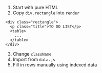 1. Start with pure HTML
2. Copy `div.rectangle` into `render`

```
<div class="rectangle">
  <p class="title">TO DO LIST</p>
  <table>
    ...
  </table>
</div>
```

3. Change `className`
4. Import from `data.js`
5. Fill in rows manually using indexed data
